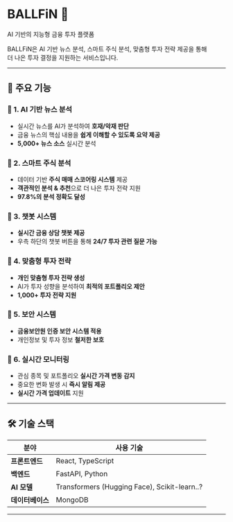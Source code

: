 # BALLFiN 🚀  
AI 기반의 지능형 금융 투자 플랫폼     

BALLFiN은 AI 기반 뉴스 분석, 스마트 주식 분석, 맞춤형 투자 전략 제공을 통해  
더 나은 투자 결정을 지원하는 서비스입니다.  

---

## 📌 주요 기능  

### 🔹 1. AI 기반 뉴스 분석  
- 실시간 뉴스를 AI가 분석하여 **호재/악재 판단**  
- 금융 뉴스의 핵심 내용을 **쉽게 이해할 수 있도록 요약 제공**  
- **5,000+ 뉴스 소스** 실시간 분석  

### 🔹 2. 스마트 주식 분석  
- 데이터 기반 **주식 매매 스코어링 시스템** 제공  
- **객관적인 분석 & 추천**으로 더 나은 투자 전략 지원  
- **97.8%의 분석 정확도 달성**  

### 🔹 3. 챗봇 시스템  
- **실시간 금융 상담 챗봇 제공**  
- 우측 하단의 챗봇 버튼을 통해 **24/7 투자 관련 질문 가능**  

### 🔹 4. 맞춤형 투자 전략  
- **개인 맞춤형 투자 전략 생성**  
- AI가 투자 성향을 분석하여 **최적의 포트폴리오 제안**  
- **1,000+ 투자 전략 지원**  

### 🔹 5. 보안 시스템  
- **금융보안원 인증 보안 시스템 적용**  
- 개인정보 및 투자 정보 **철저한 보호**  

### 🔹 6. 실시간 모니터링  
- 관심 종목 및 포트폴리오 **실시간 가격 변동 감지**  
- 중요한 변화 발생 시 **즉시 알림 제공**  
- **실시간 가격 업데이트** 지원  

---

## 🛠️ 기술 스택  

| 분야        | 사용 기술 |
|------------|--------------|
| **프론트엔드**  | React, TypeScript |
| **백엔드**      | FastAPI, Python |
| **AI 모델**     | Transformers (Hugging Face), Scikit-learn..? |
| **데이터베이스** | MongoDB |

---

